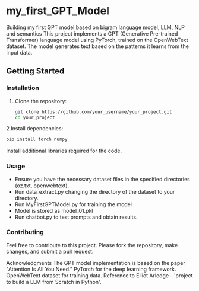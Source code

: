 # my_first_GPT_Model
Building my first GPT model based on bigram language model, LLM, NLP and semantics
This project implements a GPT (Generative Pre-trained Transformer) language model using PyTorch, trained on the OpenWebText dataset. The model generates text based on the patterns it learns from the input data.  

## Getting Started

### Installation

1. Clone the repository:
   ```bash
   git clone https://github.com/your_username/your_project.git
   cd your_project
   ```
2.Install dependencies:
  ```bash
  pip install torch numpy
  ```
  Install additional libraries required for the code.
  
### Usage
- Ensure you have the necessary dataset files in the specified directories (oz.txt, openwebtext).
- Run data_extract.py changing the directory of the dataset to your directory.
- Run MyFirstGPTModel.py for training the model
- Model is stored as model_01.pkl
- Run chatbot.py to test prompts and obtain results.

### Contributing
Feel free to contribute to this project. Please fork the repository, make changes, and submit a pull request.

Acknowledgments
The GPT model implementation is based on the paper "Attention Is All You Need."
PyTorch for the deep learning framework.
OpenWebText dataset for training data.
Reference to Elliot Arledge - 'project to build a LLM from Scratch in Python'.
